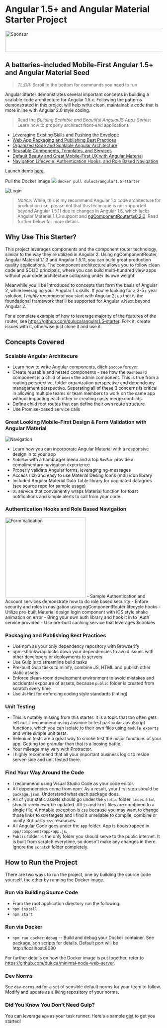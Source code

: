 # Angular 1.5+ and Angular Material Starter Project
<a target='_blank' rel='nofollow' href='https://app.codesponsor.io/link/fEzUTKW7ygFp1AjarhfvKNcR/duluca/angular1.5-starter'>
  <img alt='Sponsor' width='888' height='68' src='https://app.codesponsor.io/embed/fEzUTKW7ygFp1AjarhfvKNcR/duluca/angular1.5-starter.svg' />
</a>

## A batteries-included Mobile-First Angular 1.5+ and Angular Material Seed
> _TL;DR:_ Scroll to the bottom for commands you need to run

Angular Starter demonstrates several important concepts in building a scalable code architecture for Angular 1.5.x. Following the patterns demonstrated in this project will help write clean, maintainable code that is more inline with Angular 2.0 style coding.

> Read the *Building Scalable and Beautiful AngularJS Apps Series*: Learn how to properly architect front-end applications
  - [Leveraging Existing Skills and Pushing the Envelope](https://www.excella.com/insights/building-scalable-and-beautiful-angular-apps-part-one)
  - [Web App Packaging and Publishing Best Practices](https://www.excella.com/insights/building-scalable-and-beautiful-angular-apps-part-two)
  - [Organized Code and Scalable Angular Architecture](https://www.excella.com/insights/building-scalable-and-beautiful-angular-apps-part-three)
  - [Reusable Components, Templates, and Services](https://www.excella.com/insights/building-scalable-and-beautiful-angular-apps-part-four)
  - [Default Beauty and Great Mobile-First UX with Angular Material](https://www.excella.com/insights/building-scalable-and-beautiful-angular-apps-part-five)
  - [Navigation Lifecycle, Authentication Hooks, and Role Based Navigation](https://www.excella.com/insights/building-scalable-and-beautiful-angular-apps-part-6)

Launch demo [here](http://ng15demo.thejavascriptpromise.com/).

Pull the Docker Image [![](https://images.microbadger.com/badges/version/duluca/angular1.5-starter.svg)](https://microbadger.com/images/duluca/angular1.5-starter "Get your own version badge on microbadger.com") `docker pull duluca/angular1.5-starter`

![Login](https://cloud.githubusercontent.com/assets/822159/23826750/3b66344c-0671-11e7-91e7-8c0dafa89309.png)

> _Notice:_ While, this is my recommend Angular 1.x code architecture for production use, please not that this technique is not supported beyond Angular 1.5.11 due to changes in Angular 1.6, which lacks Angular Material 1.1.3 support and  ngComponentRouter@0.2.0. Read further below for more details.

## Why Use This Starter?
This project leverages components and the component router technology, similar to the way they're utilized in Angular 2. Using ngComponentRouter, Angular Material 1.1.3 and Angular 1.5.11, you can build great production quality applications. The component architecture allows you to follow clean code and SOLID principals, where you can build multi-hundred view apps without your code architecture collapsing under its own weight.

Meanwhile you'll be introduced to concepts that form the basis of Angular 2, while leveraging your Angular 1.x skills. If you're looking for a 3-5+ year solution, I _highly_ recommend you start with Angular 2, as that is the foundational framework that'll be supported for Angular v.Next beyond Angular 2.

For a complete example of how to leverage majority of the features of the router, see https://github.com/duluca/angular1.5-starter. Fork it, create issues with it, otherwise just clone it and use it.

## Concepts Covered
### Scalable Angular Architecure
- Learn how to write Angular components, ditch `$scope` forever
- Create reusable and nested components - see how the `Dashboard` component is a child of `Admin` the admin component. This is true from a routing perspective, folder organization perspective and dependency management perspective. Seperating all of these 3 concerns is critical in allowing multiple teams or team members to work on the same app without impacting each other or creating nasty merge conflicts.
- Define child root routes that can define their own route structure
- Use Promise-based service calls

### Great Looking Mobile-First Design & Form Validation with Angular Material
![Navigation](https://cloud.githubusercontent.com/assets/822159/23826746/235bc952-0671-11e7-9f46-5aa7f2242aff.png)
- Learn how you can incorporate Angular Material with a responsive design in to your app
- `SideNav` with a hamburger menu and a top `NavBar` provide a complimentary navigation experience
- Properly validate Angular forms, leveraging ng-messages
- Access rich and easy to use Material Desing Icons (mdi) icon library
- Included Angular Material Data Table library for paginated datagrids (see source repo for sample usage)
- `Ui` service that convienently wraps Material function for toast notifications and simple alerts to call from your code.

### Authentication Hooks and Role Based Navigation
<img width="259" alt="Form Validation" src="https://cloud.githubusercontent.com/assets/822159/23826740/07bb83cc-0671-11e7-91fc-0b6c53ed9769.png">
- Sample Authentication and Account services demonstrate how to do role based security
- Enfore security and roles in navigation using ngComponentRouter lifecycle hooks
- Utilize pre-built Material design login component with iOS style shake animation on error
- Bring your own auth library and hook it in to `Auth` service provided
- Use pre-built caching service that leverages $cookies

### Packaging and Publishing Best Practices
- Use npm as your only dependency repository with Browserify
- npm-shrinkwrap locks down your dependencies to avoid issues with other developers or deployments to servers
- Use Gulp.js to streamline build tasks
- Pre-built Gulp tasks to minify, combine JS, HTML and publish other static assets
- Enforce clean-room development environment to avoid mistakes and accidental exposure of assets, because `public` folder is created from scratch every time
- Use JsHint for enforcing coding style standards (linting)

### Unit Testing
- This is notably missing from this starter. It is a topic that too often gets left out. I recommend using Jasmine to test particular JavaScript functions, which you can isolate to their own files using `module.exports` and write simple unit tests.
- Selenium tests are a great way to smoke test the major functions of your app. Getting too granular than that is a loosing battle.
- Your mileage may vary with Protractor.
- I highly recommend that all your important business logic to reside server-side and unit tested there.

### Find Your Way Around the Code
- I recommend using Visual Studio Code as your code editor.
- All dependencies come from npm. As a result, your first stop should be `package.json`. Understand what each package does.
- All of your static assets should go under the `static` folder. `index.html` should rarely ever be updated. All `js` and `html` files are combined to a single file. A notable exception is `css` because you may want to change those links to `CDN` targets and I find it unreliable to compile, combine or minify 3rd party `css` resources.
- All Angular Code goes under the `app` folder. App is bootstrapped in `app/component/app/app.js`.
- `Public` folder is the only folder you should serve to the public internet. It is built from scratch everytime, so doesn't make any changes in there. Ignore the `scratch` folder completely.

## How to Run the Project
There are two ways to run the project, one by building the source code yourself, the other by running the Docker image.

### Run via Building Source Code
- From the root application directory run the following:
- `npm install`
- `npm start`

### Run via Docker
- `npm run docker:debug` -- Build and debug your Docker container. See package.json scripts for details. Default port will be http://localhost:8080

For further details on how the Docker image is put together, refer to https://github.com/duluca/minimal-node-web-server.

### Dev Norms
See `dev-norms.md` for a set of sensible default norms for your team to follow. Modify and update as a living repository of your norms.

### Did You Know You Don't Need Gulp?
You can leverage `npm` as your task runner. Here's a sample [gist](https://gist.github.com/duluca/4468df69f04d60478af824c23fe094f9) to get you started!
